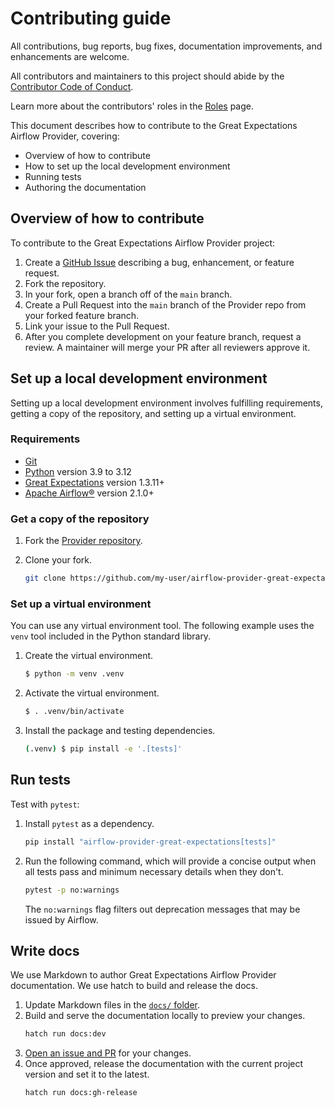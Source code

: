 # Contributing guide

All contributions, bug reports, bug fixes, documentation improvements, and enhancements are welcome.

All contributors and maintainers to this project should abide by the [Contributor Code of Conduct](/docs/contributing/code-of-conduct.md).

Learn more about the contributors' roles in the [Roles](/docs/contributing/contributor-roles.md) page.

This document describes how to contribute to the Great Expectations Airflow Provider, covering:

- Overview of how to contribute
- How to set up the local development environment
- Running tests
- Authoring the documentation

## Overview of how to contribute

To contribute to the Great Expectations Airflow Provider project:

1. Create a [GitHub Issue](https://github.com/astronomer/airflow-provider-great-expectations/issues) describing a bug, enhancement, or feature request.
2. Fork the repository.
3. In your fork, open a branch off of the `main` branch.
4. Create a Pull Request into the `main` branch of the Provider repo from your forked feature branch.
5. Link your issue to the Pull Request.
6. After you complete development on your feature branch, request a review. A maintainer will merge your PR after all reviewers approve it.


## Set up a local development environment

Setting up a local development environment involves fulfilling requirements, getting a copy of the repository, and setting up a virtual environment.

### Requirements

- [Git](https://git-scm.com/)
- [Python](https://www.python.org/) version 3.9 to 3.12
- [Great Expectations](https://docs.greatexpectations.io/docs/core/set_up_a_gx_environment/install_gx) version 1.3.11+
- [Apache Airflow®](https://airflow.apache.org/) version 2.1.0+

### Get a copy of the repository

1. Fork the [Provider repository](https://github.com/astronomer/airflow-provider-great-expectations).

2. Clone your fork.
   ```bash
   git clone https://github.com/my-user/airflow-provider-great-expectations.git
   ```

### Set up a virtual environment

You can use any virtual environment tool. The following example uses the `venv` tool included in the Python standard library.

1. Create the virtual environment.
   ```bash
   $ python -m venv .venv
   ```

2. Activate the virtual environment.
   ```bash
   $ . .venv/bin/activate
   ```

3. Install the package and testing dependencies.
   ```bash
   (.venv) $ pip install -e '.[tests]'
   ```

## Run tests

Test with `pytest`:

1. Install `pytest` as a dependency.
   ```bash
   pip install "airflow-provider-great-expectations[tests]"
   ```
2. Run the following command, which will provide a concise output when all tests pass and minimum necessary details when they don't.
   ```bash
   pytest -p no:warnings
   ```
   The `no:warnings` flag filters out deprecation messages that may be issued by Airflow.


## Write docs

We use Markdown to author Great Expectations Airflow Provider documentation. We use hatch to build and release the docs.

1. Update Markdown files in the [`docs/` folder](https://github.com/astronomer/airflow-provider-great-expectations/tree/docs/docs).
2. Build and serve the documentation locally to preview your changes.
   ```bash
   hatch run docs:dev
   ```
3. [Open an issue and PR](#overview-of-how-to-contribute) for your changes.
4. Once approved, release the documentation with the current project version and set it to the latest.
   ```
   hatch run docs:gh-release
   ```
